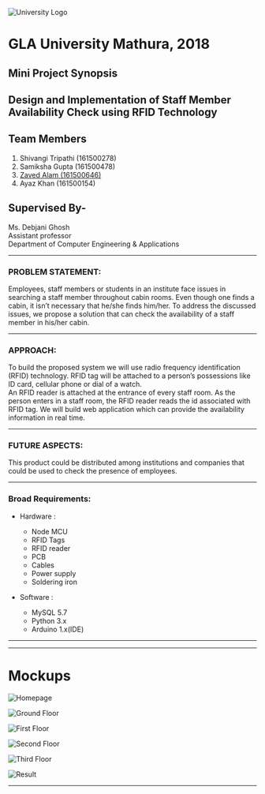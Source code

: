 ![University Logo](https://github.com/zaved810/Design-and-implementation-of-staff-member-availability-check-using-RFID-Technology-_Mini-project-1-/blob/master/images/uni_logo.png)
# GLA University Mathura, 2018
## Mini Project Synopsis
## Design and Implementation of Staff Member Availability Check using RFID Technology
## Team Members
1. Shivangi Tripathi (161500278)
2. Samiksha Gupta (161500478)
3. [Zaved Alam (161500646)](http://github.com/zaved810)
4. Ayaz Khan (161500154)

## Supervised By-
Ms. Debjani Ghosh  
Assistant professor  
Department of Computer Engineering & Applications  

___

### PROBLEM STATEMENT:



 Employees, staff members or students in an institute face issues in searching a staff member throughout cabin rooms. Even though one finds a cabin, it isn’t necessary that he/she finds him/her. To address the discussed issues, we propose a solution that can check the availability of a staff member in his/her cabin.



___

### APPROACH:



 To build the proposed system we will use radio frequency identification (RFID) technology. RFID tag will be attached to a person’s possessions like ID card, cellular phone or dial of a watch.  
An RFID reader is attached at the entrance of every staff room. As the person enters in a staff room, the RFID reader reads the id associated with RFID tag. We will build web application which can provide the availability information in real time.



___

### FUTURE ASPECTS:



 This product could be distributed among institutions and companies that could be used to check the presence of employees.
 
 
 
___
 
### Broad Requirements:



* Hardware : 
  * Node MCU
  * RFID Tags
  * RFID reader
  * PCB
  * Cables
  * Power supply
  * Soldering iron

* Software :
  * MySQL 5.7
  * Python 3.x
  * Arduino 1.x(IDE)
 
 
 
___
 
___
 
# Mockups



 ![Homepage](https://github.com/zaved810/Design-and-implementation-of-staff-member-availability-check-using-RFID-Technology-_Mini-project-1-/blob/master/images/Homepage.png)

 ![Ground Floor](https://github.com/zaved810/Design-and-implementation-of-staff-member-availability-check-using-RFID-Technology-_Mini-project-1-/blob/master/images/Ground%20Floor.png)

 ![First Floor](https://github.com/zaved810/Design-and-implementation-of-staff-member-availability-check-using-RFID-Technology-_Mini-project-1-/blob/master/images/First%20Floor.png)
 
 ![Second Floor](https://github.com/zaved810/Design-and-implementation-of-staff-member-availability-check-using-RFID-Technology-_Mini-project-1-/blob/master/images/Second%20Floor.png)
 
 ![Third Floor](https://github.com/zaved810/Design-and-implementation-of-staff-member-availability-check-using-RFID-Technology-_Mini-project-1-/blob/master/images/Third%20Floor.png)
 
 ![Result](https://github.com/zaved810/Design-and-implementation-of-staff-member-availability-check-using-RFID-Technology-_Mini-project-1-/blob/master/images/Result.png)



___
